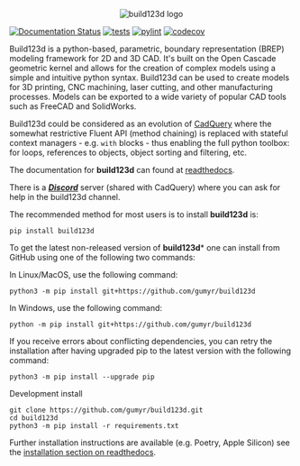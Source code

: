 <p align="center">
    <img alt="build123d logo" src="docs/assets/build123d_logo/logo-banner.svg">
</p>

[![Documentation Status](https://readthedocs.org/projects/build123d/badge/?version=latest)](https://build123d.readthedocs.io/en/latest/?badge=latest)
[![tests](https://github.com/gumyr/build123d/actions/workflows/test.yml/badge.svg)](https://github.com/gumyr/build123d/actions/workflows/test.yml)
[![pylint](https://github.com/gumyr/build123d/actions/workflows/lint.yml/badge.svg)](https://github.com/gumyr/build123d/actions/workflows/lint.yml)
[![codecov](https://codecov.io/gh/gumyr/build123d/branch/dev/graph/badge.svg)](https://codecov.io/gh/gumyr/build123d)

Build123d is a python-based, parametric, boundary representation (BREP) modeling framework for 2D and 3D CAD. It's built on the Open Cascade geometric kernel and allows for the creation of complex models using a simple and intuitive python syntax. Build123d can be used to create models for 3D printing, CNC machining, laser cutting, and other manufacturing processes.  Models can be exported to a wide variety of popular CAD tools such as FreeCAD and SolidWorks.

Build123d could be considered as an evolution of [CadQuery](https://cadquery.readthedocs.io/en/latest/index.html) where the somewhat restrictive Fluent API (method chaining) is replaced with stateful context managers - e.g. `with` blocks - thus enabling the full python toolbox: for loops, references to objects, object sorting and filtering, etc.

The documentation for **build123d** can found at [readthedocs](https://build123d.readthedocs.io/en/latest/index.html).

There is a [***Discord***](https://discord.com/invite/Bj9AQPsCfx) server (shared with CadQuery) where you can ask for help in the build123d channel.

The recommended method for most users is to install **build123d** is:
```
pip install build123d
```

To get the latest non-released version of **build123d*** one can install from GitHub using one of the following two commands:

In Linux/MacOS, use the following command:
```
python3 -m pip install git+https://github.com/gumyr/build123d
```
In Windows, use the following command:
```
python -m pip install git+https://github.com/gumyr/build123d
```

If you receive errors about conflicting dependencies, you can retry the installation after having upgraded pip to the latest version with the following command:
```
python3 -m pip install --upgrade pip
```

Development install
```
git clone https://github.com/gumyr/build123d.git
cd build123d
python3 -m pip install -r requirements.txt
```

Further installation instructions are available (e.g. Poetry, Apple Silicon) see the [installation section on readthedocs](https://build123d.readthedocs.io/en/latest/installation.html).
